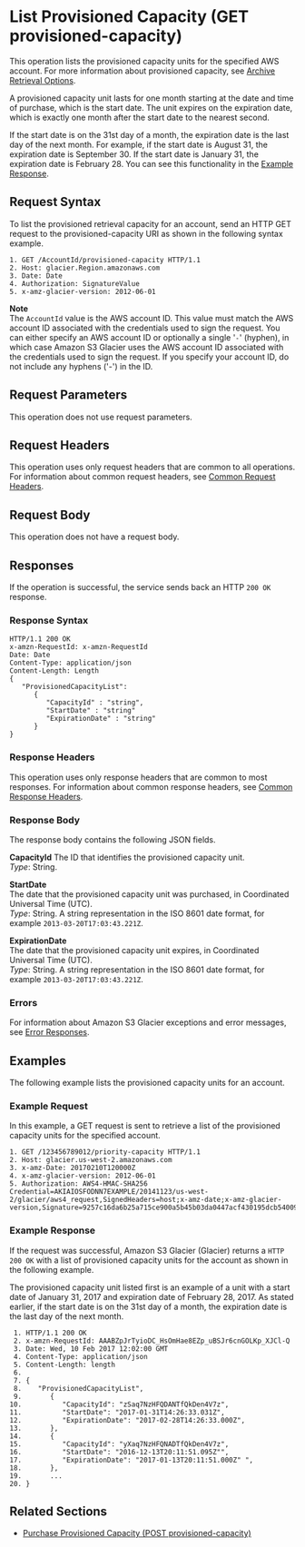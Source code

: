 # List Provisioned Capacity \(GET provisioned\-capacity\)<a name="api-ListProvisionedCapacity"></a>

This operation lists the provisioned capacity units for the specified AWS account\. For more information about provisioned capacity, see [Archive Retrieval Options](downloading-an-archive-two-steps.md#api-downloading-an-archive-two-steps-retrieval-options)\. 

A provisioned capacity unit lasts for one month starting at the date and time of purchase, which is the start date\. The unit expires on the expiration date, which is exactly one month after the start date to the nearest second\. 

If the start date is on the 31st day of a month, the expiration date is the last day of the next month\. For example, if the start date is August 31, the expiration date is September 30\. If the start date is January 31, the expiration date is February 28\. You can see this functionality in the [Example Response](#api-ListProvisionedCapacity-example1-response)\.

## Request Syntax<a name="api-ListProvisionedCapacity-RequestSyntax"></a>

To list the provisioned retrieval capacity for an account, send an HTTP GET request to the provisioned\-capacity URI as shown in the following syntax example\.

```
1. GET /AccountId/provisioned-capacity HTTP/1.1
2. Host: glacier.Region.amazonaws.com
3. Date: Date
4. Authorization: SignatureValue
5. x-amz-glacier-version: 2012-06-01
```

**Note**  
The `AccountId` value is the AWS account ID\. This value must match the AWS account ID associated with the credentials used to sign the request\. You can either specify an AWS account ID or optionally a single '`-`' \(hyphen\), in which case Amazon S3 Glacier uses the AWS account ID associated with the credentials used to sign the request\. If you specify your account ID, do not include any hyphens \('\-'\) in the ID\.

## Request Parameters<a name="api-ListProvisionedCapacity-RequestParameters"></a>

This operation does not use request parameters\.

## Request Headers<a name="api-ListProvisionedCapacity-requests-headers"></a>

This operation uses only request headers that are common to all operations\. For information about common request headers, see [Common Request Headers](api-common-request-headers.md)\.

## Request Body<a name="api-ListProvisionedCapacity-requests-elements"></a>

This operation does not have a request body\.

## Responses<a name="api-ListProvisionedCapacity-responses"></a>

If the operation is successful, the service sends back an HTTP `200 OK` response\.

### Response Syntax<a name="api-ListProvisionedCapacity-ResponseSyntax"></a>

```
HTTP/1.1 200 OK
x-amzn-RequestId: x-amzn-RequestId
Date: Date
Content-Type: application/json
Content-Length: Length
{
   "ProvisionedCapacityList": 
      {
         "CapacityId" : "string",
         "StartDate" : "string"
         "ExpirationDate" : "string"
      }
}
```

### Response Headers<a name="api-ListProvisionedCapacity-headers"></a>

This operation uses only response headers that are common to most responses\. For information about common response headers, see [Common Response Headers](api-common-response-headers.md)\.

### Response Body<a name="api-ListProvisionedCapacity-body"></a>

The response body contains the following JSON fields\.

**CapacityId**  <a name="Glacier-ListProvisionedCapacity-response"></a>
The ID that identifies the provisioned capacity unit\.  
 *Type*: String\.

**StartDate**  
The date that the provisioned capacity unit was purchased, in Coordinated Universal Time \(UTC\)\.  
*Type*: String\. A string representation in the ISO 8601 date format, for example `2013-03-20T17:03:43.221Z`\.

**ExpirationDate**  
The date that the provisioned capacity unit expires, in Coordinated Universal Time \(UTC\)\.  
*Type*: String\. A string representation in the ISO 8601 date format, for example `2013-03-20T17:03:43.221Z`\.

### Errors<a name="api-ListProvisionedCapacity-errors"></a>

For information about Amazon S3 Glacier exceptions and error messages, see [Error Responses](api-error-responses.md)\.

## Examples<a name="api-ListProvisionedCapacity-examples"></a>

The following example lists the provisioned capacity units for an account\.

### Example Request<a name="api-ListProvisionedCapacity-example1-request"></a>

In this example, a GET request is sent to retrieve a list of the provisioned capacity units for the specified account\.

```
1. GET /123456789012/priority-capacity HTTP/1.1
2. Host: glacier.us-west-2.amazonaws.com
3. x-amz-Date: 20170210T120000Z
4. x-amz-glacier-version: 2012-06-01
5. Authorization: AWS4-HMAC-SHA256 Credential=AKIAIOSFODNN7EXAMPLE/20141123/us-west-2/glacier/aws4_request,SignedHeaders=host;x-amz-date;x-amz-glacier-version,Signature=9257c16da6b25a715ce900a5b45b03da0447acf430195dcb540091b12966f2a2
```

### Example Response<a name="api-ListProvisionedCapacity-example1-response"></a>

If the request was successful, Amazon S3 Glacier \(Glacier\) returns a `HTTP 200 OK` with a list of provisioned capacity units for the account as shown in the following example\.

 The provisioned capacity unit listed first is an example of a unit with a start date of January 31, 2017 and expiration date of February 28, 2017\. As stated earlier, if the start date is on the 31st day of a month, the expiration date is the last day of the next month\.

```
 1. HTTP/1.1 200 OK
 2. x-amzn-RequestId: AAABZpJrTyioDC_HsOmHae8EZp_uBSJr6cnGOLKp_XJCl-Q
 3. Date: Wed, 10 Feb 2017 12:02:00 GMT
 4. Content-Type: application/json
 5. Content-Length: length
 6. 
 7. {
 8.    "ProvisionedCapacityList",
 9.       {
10.          "CapacityId": "zSaq7NzHFQDANTfQkDen4V7z",
11.          "StartDate": "2017-01-31T14:26:33.031Z",
12.          "ExpirationDate": "2017-02-28T14:26:33.000Z",
13.       },
14.       {
15.          "CapacityId": "yXaq7NzHFQNADTfQkDen4V7z",
16.          "StartDate": "2016-12-13T20:11:51.095Z"",
17.          "ExpirationDate": "2017-01-13T20:11:51.000Z" ",
18.       },
19.       ...
20. }
```

## Related Sections<a name="api-ListProvisionedCapacity-related-sections"></a>
+ [Purchase Provisioned Capacity \(POST provisioned\-capacity\)](api-PurchaseProvisionedCapacity.md)